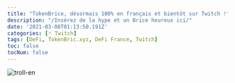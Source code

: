 ```yaml
---
title: "TokenBrice, désormais 100% en français et bientôt sur Twitch !"
description: "/Insérez de la hype et un Brice heureux ici/"
date: '2021-03-08T01:13:50.191Z'
categories: [🃏 Twitch]
tags: [DeFi, TokenBric.xyz, DeFi France, Twitch]
toc: false
tocNum: false
---
```


![troll-en](/img/2021/tokenbrice-twitch/troll-en.png)